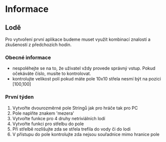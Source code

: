 # Informace
## Lodě
Pro vytvoření první aplikace budeme muset využít kombinací znalostí a zkušeností z předchozích hodin.

### Obecné informace
* nespoléhejte se na to, že uživatel vždy provede správný vstup. Pokud očekáváte číslo, musíte to kontrolovat.
* kontrolujte velikost polí pokud máte pole 10x10 střela nesmí být na pozici [100,100]


### První týden
1. Vytvořte dvourozměrné pole Stringů jak pro hráče tak pro PC
2. Pole naplňte znakem 'mezera'
3. Vytvořte funkce pro 4 druhy netriviálních lodí
4. Vytvořte funkci pro střelbu do pole
5. Při střelbě rozlišujte zda se střela trefila do vody či do lodi
6. V přístupu do pole kontrolujte zda nejsou souřadnice mimo hranice pole
